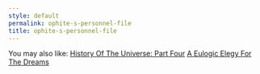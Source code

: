 ```yaml
---
style: default
permalink: ophite-s-personnel-file
title: ophite-s-personnel-file
---
```

You may also like:
[History Of The Universe: Part Four](http://scp-wiki.net/history-of-the-universe-part-four)
[A Eulogic Elegy For The Dreams](http://scp-wiki.net/we-never-wanted-things-to-come-to-this)